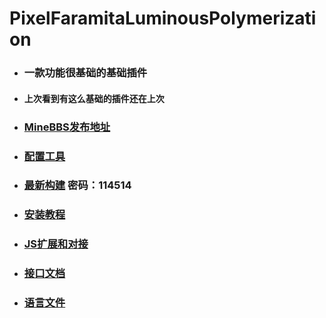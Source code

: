 # PixelFaramitaLuminousPolymerization
- ### 一款功能很基础的基础插件
- #### 上次看到有这么基础的插件还在上次
- ### [MineBBS发布地址](https://www.minebbs.com/resources/5400/)
- ### [配置工具](https://www.mcpf.live/)

- ### [最新构建](https://gxh.lanzoum.com/b03v3gxbi)  密码：114514

- ### [安装教程](docs/InstallGuide.md)

- ### [JS扩展和对接](docs/MagicJS.md)

- ### [接口文档](docs/RemoteCall.md)

- ### [语言文件](lang)
